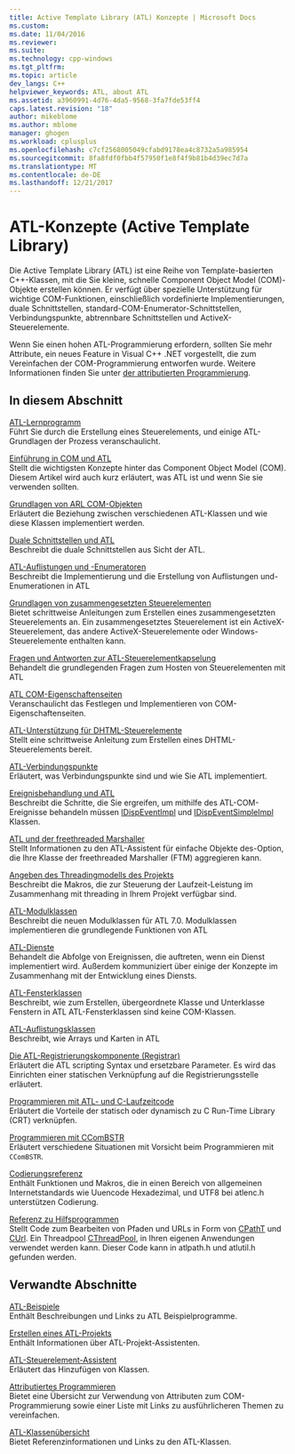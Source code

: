 ```yaml
---
title: Active Template Library (ATL) Konzepte | Microsoft Docs
ms.custom: 
ms.date: 11/04/2016
ms.reviewer: 
ms.suite: 
ms.technology: cpp-windows
ms.tgt_pltfrm: 
ms.topic: article
dev_langs: C++
helpviewer_keywords: ATL, about ATL
ms.assetid: a3960991-4d76-4da5-9568-3fa7fde53ff4
caps.latest.revision: "18"
author: mikeblome
ms.author: mblome
manager: ghogen
ms.workload: cplusplus
ms.openlocfilehash: c7cf2568005049cfabd9178ea4c8732a5a985954
ms.sourcegitcommit: 8fa8fdf0fbb4f57950f1e8f4f9b81b4d39ec7d7a
ms.translationtype: MT
ms.contentlocale: de-DE
ms.lasthandoff: 12/21/2017
---
```

# <a name="active-template-library-atl-concepts"></a>ATL-Konzepte (Active Template Library)
Die Active Template Library (ATL) ist eine Reihe von Template-basierten C++-Klassen, mit die Sie kleine, schnelle Component Object Model (COM)-Objekte erstellen können. Er verfügt über spezielle Unterstützung für wichtige COM-Funktionen, einschließlich vordefinierte Implementierungen, duale Schnittstellen, standard-COM-Enumerator-Schnittstellen, Verbindungspunkte, abtrennbare Schnittstellen und ActiveX-Steuerelemente.  
  
 Wenn Sie einen hohen ATL-Programmierung erfordern, sollten Sie mehr Attribute, ein neues Feature in Visual C++ .NET vorgestellt, die zum Vereinfachen der COM-Programmierung entworfen wurde. Weitere Informationen finden Sie unter [der attributierten Programmierung](../windows/attributed-programming-concepts.md).  
  
## <a name="in-this-section"></a>In diesem Abschnitt  
 [ATL-Lernprogramm](../atl/active-template-library-atl-tutorial.md)  
 Führt Sie durch die Erstellung eines Steuerelements, und einige ATL-Grundlagen der Prozess veranschaulicht.  
  
 [Einführung in COM und ATL](../atl/introduction-to-com-and-atl.md)  
 Stellt die wichtigsten Konzepte hinter das Component Object Model (COM). Diesem Artikel wird auch kurz erläutert, was ATL ist und wenn Sie sie verwenden sollten.  
  
 [Grundlagen von ARL COM-Objekten](../atl/fundamentals-of-atl-com-objects.md)  
 Erläutert die Beziehung zwischen verschiedenen ATL-Klassen und wie diese Klassen implementiert werden.  
  
 [Duale Schnittstellen und ATL](../atl/dual-interfaces-and-atl.md)  
 Beschreibt die duale Schnittstellen aus Sicht der ATL.  
  
 [ATL-Auflistungen und -Enumeratoren](../atl/atl-collections-and-enumerators.md)  
 Beschreibt die Implementierung und die Erstellung von Auflistungen und-Enumerationen in ATL  
  
 [Grundlagen von zusammengesetzten Steuerelementen](../atl/atl-composite-control-fundamentals.md)  
 Bietet schrittweise Anleitungen zum Erstellen eines zusammengesetzten Steuerelements an. Ein zusammengesetztes Steuerelement ist ein ActiveX-Steuerelement, das andere ActiveX-Steuerelemente oder Windows-Steuerelemente enthalten kann.  
  
 [Fragen und Antworten zur ATL-Steuerelementkapselung](../atl/atl-control-containment-faq.md)  
 Behandelt die grundlegenden Fragen zum Hosten von Steuerelementen mit ATL  
  
 [ATL COM-Eigenschaftenseiten](../atl/atl-com-property-pages.md)  
 Veranschaulicht das Festlegen und Implementieren von COM-Eigenschaftenseiten.  
  
 [ATL-Unterstützung für DHTML-Steuerelemente](../atl/atl-support-for-dhtml-controls.md)  
 Stellt eine schrittweise Anleitung zum Erstellen eines DHTML-Steuerelements bereit.  
  
 [ATL-Verbindungspunkte](../atl/atl-connection-points.md)  
 Erläutert, was Verbindungspunkte sind und wie Sie ATL implementiert.  
  
 [Ereignisbehandlung und ATL](../atl/event-handling-and-atl.md)  
 Beschreibt die Schritte, die Sie ergreifen, um mithilfe des ATL-COM-Ereignisse behandeln müssen [IDispEventImpl](../atl/reference/idispeventimpl-class.md) und [IDispEventSimpleImpl](../atl/reference/idispeventsimpleimpl-class.md) Klassen.  
  
 [ATL und der freethreaded Marshaller](../atl/atl-and-the-free-threaded-marshaler.md)  
 Stellt Informationen zu den ATL-Assistent für einfache Objekte des-Option, die Ihre Klasse der freethreaded Marshaller (FTM) aggregieren kann.  
  
 [Angeben des Threadingmodells des Projekts](../atl/specifying-the-threading-model-for-a-project-atl.md)  
 Beschreibt die Makros, die zur Steuerung der Laufzeit-Leistung im Zusammenhang mit threading in Ihrem Projekt verfügbar sind.  
  
 [ATL-Modulklassen](../atl/atl-module-classes.md)  
 Beschreibt die neuen Modulklassen für ATL 7.0. Modulklassen implementieren die grundlegende Funktionen von ATL  
  
 [ATL-Dienste](../atl/atl-services.md)  
 Behandelt die Abfolge von Ereignissen, die auftreten, wenn ein Dienst implementiert wird. Außerdem kommuniziert über einige der Konzepte im Zusammenhang mit der Entwicklung eines Diensts.  
  
 [ATL-Fensterklassen](../atl/atl-window-classes.md)  
 Beschreibt, wie zum Erstellen, übergeordnete Klasse und Unterklasse Fenstern in ATL ATL-Fensterklassen sind keine COM-Klassen.  
  
 [ATL-Auflistungsklassen](../atl/atl-collection-classes.md)  
 Beschreibt, wie Arrays und Karten in ATL  
  
 [Die ATL-Registrierungskomponente (Registrar)](../atl/atl-registry-component-registrar.md)  
 Erläutert die ATL scripting Syntax und ersetzbare Parameter. Es wird das Einrichten einer statischen Verknüpfung auf die Registrierungsstelle erläutert.  
  
 [Programmieren mit ATL- und C-Laufzeitcode](../atl/programming-with-atl-and-c-run-time-code.md)  
 Erläutert die Vorteile der statisch oder dynamisch zu C Run-Time Library (CRT) verknüpfen.  
  
 [Programmieren mit CComBSTR](../atl/programming-with-ccombstr-atl.md)  
 Erläutert verschiedene Situationen mit Vorsicht beim Programmieren mit `CComBSTR`.  
  
 [Codierungsreferenz](../atl/atl-encoding-reference.md)  
 Enthält Funktionen und Makros, die in einen Bereich von allgemeinen Internetstandards wie Uuencode Hexadezimal, und UTF8 bei atlenc.h unterstützen Codierung.  
  
 [Referenz zu Hilfsprogrammen](../atl/atl-utilities-reference.md)  
 Stellt Code zum Bearbeiten von Pfaden und URLs in Form von [CPathT](../atl/reference/cpatht-class.md) und [CUrl](../atl/reference/curl-class.md). Ein Threadpool [CThreadPool](../atl/reference/cthreadpool-class.md), in Ihren eigenen Anwendungen verwendet werden kann. Dieser Code kann in atlpath.h und atlutil.h gefunden werden.  
  
## <a name="related-sections"></a>Verwandte Abschnitte  
 [ATL-Beispiele](../visual-cpp-samples.md)  
 Enthält Beschreibungen und Links zu ATL Beispielprogramme.  
  
 [Erstellen eines ATL-Projekts](../atl/reference/creating-an-atl-project.md)  
 Enthält Informationen über ATL-Projekt-Assistenten.  
  
 [ATL-Steuerelement-Assistent](../atl/reference/atl-control-wizard.md)  
 Erläutert das Hinzufügen von Klassen.  
  
 [Attributiertes Programmieren](../windows/attributed-programming-concepts.md)  
 Bietet eine Übersicht zur Verwendung von Attributen zum COM-Programmierung sowie einer Liste mit Links zu ausführlicheren Themen zu vereinfachen.  
  
 [ATL-Klassenübersicht](../atl/atl-class-overview.md)  
 Bietet Referenzinformationen und Links zu den ATL-Klassen.

